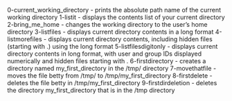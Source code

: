 0-current_working_directory - prints the absolute path name of the current working directory
1-listit - displays the contents list of your current directory
2-bring_me_home - changes the working directory to the user’s home directory
3-listfiles - displays current directory contents in a long format
4-listmorefiles - displays current directory contents, including hidden files (starting with .) using the long format
5-listfilesdigitonly - displays current directory contents in long format, with user and group IDs displayed numerically and hidden files starting with .
6-firstdirectory - creates a directory named my_first_directory in the /tmp/ directory
7-movethatfile - moves the file betty from /tmp/ to /tmp/my_first_directory
8-firstdelete - deletes the file betty in /tmp/my_first_directory
9-firstdirdeletion - deletes the directory my_first_directory that is in the /tmp directory
